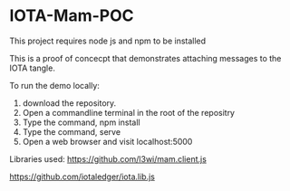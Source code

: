 # IOTA-Mam-POC

This project requires node js and npm to be installed

This is a proof of concecpt that demonstrates attaching messages to the IOTA tangle.

To run the demo locally:
1. download the repository. 
2. Open a commandline terminal in the root of the repositry
3. Type the command, npm install
4. Type the command, serve
5. Open a web browser and visit localhost:5000

Libraries used:
https://github.com/l3wi/mam.client.js 

https://github.com/iotaledger/iota.lib.js

